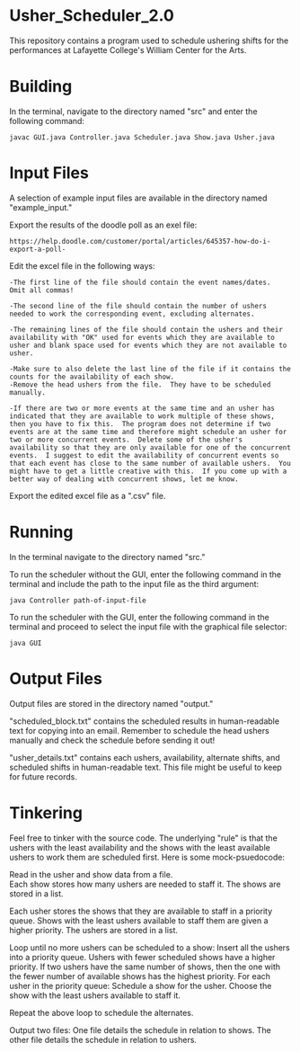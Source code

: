 # Usher_Scheduler_2.0

This repository contains a program used to schedule ushering shifts for the performances at Lafayette College's William Center for the Arts.  

# Building 

In the terminal, navigate to the directory named "src" and enter the following command: 

    javac GUI.java Controller.java Scheduler.java Show.java Usher.java

# Input Files

A selection of example input files are available in the directory named "example_input."  

Export the results of the doodle poll as an exel file: 

    https://help.doodle.com/customer/portal/articles/645357-how-do-i-export-a-poll-

Edit the excel file in the following ways:

    -The first line of the file should contain the event names/dates.  Omit all commas!
    
    -The second line of the file should contain the number of ushers needed to work the corresponding event, excluding alternates.
    
    -The remaining lines of the file should contain the ushers and their availability with "OK" used for events which they are available to usher and blank space used for events which they are not available to usher.
    
    -Make sure to also delete the last line of the file if it contains the counts for the availability of each show.
    -Remove the head ushers from the file.  They have to be scheduled manually.
    
    -If there are two or more events at the same time and an usher has indicated that they are available to work multiple of these shows, then you have to fix this.  The program does not determine if two events are at the same time and therefore might schedule an usher for two or more concurrent events.  Delete some of the usher's availability so that they are only available for one of the concurrent events.  I suggest to edit the availability of concurrent events so that each event has close to the same number of available ushers.  You might have to get a little creative with this.  If you come up with a better way of dealing with concurrent shows, let me know.

Export the edited excel file as a ".csv" file.

# Running

In the terminal navigate to the directory named "src."

To run the scheduler without the GUI, enter the following command in the terminal and include the path to the input file as the third argument: 

    java Controller path-of-input-file

To run the scheduler with the GUI, enter the following command in the terminal and proceed to select the input file with the graphical file selector:

    java GUI

# Output Files

Output files are stored in the directory named "output."

"scheduled_block.txt" contains the scheduled results in human-readable text for copying into an email. Remember to schedule the head ushers manually and check the schedule before sending it out!

"usher_details.txt" contains each ushers, availability, alternate shifts, and scheduled shifts in human-readable text.  This file might be useful to keep for future records.

# Tinkering 

Feel free to tinker with the source code.  The underlying "rule" is that the ushers with the least availability and the shows with the least available ushers to work them are scheduled first.  Here is some mock-psuedocode:

Read in the usher and show data from a file.  
    Each show stores how many ushers are needed to staff it.  The shows are stored in a list.

Each usher stores the shows that they are available to staff in a priority queue.  Shows with the least ushers available to staff them are given a higher priority.  The ushers are stored in a list.

Loop until no more ushers can be scheduled to a show:
    Insert all the ushers into a priority queue. Ushers with fewer scheduled shows have a higher priority.  If two ushers have the same number of shows, then the one with the fewer number of available shows has the highest priority.
        For each usher in the priority queue:
            Schedule a show for the usher.  Choose the show with the least ushers available to staff it.

Repeat the above loop to schedule the alternates.

Output two files:
    One file details the schedule in relation to shows.
    The other file details the schedule in relation to ushers.
